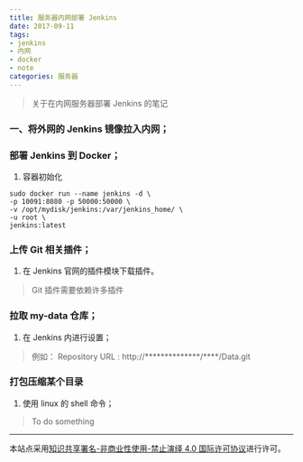 ```yaml
---
title: 服务器内网部署 Jenkins
date: 2017-09-11
tags: 
- jenkins
- 内网
- docker
- note
categories: 服务器
---
```


> 关于在内网服务器部署 Jenkins 的笔记

<!-- more -->


### 一、将外网的 Jenkins 镜像拉入内网；

### 部署 Jenkins 到 Docker；

1. 容器初始化
``` 
sudo docker run --name jenkins -d \
-p 10091:8080 -p 50000:50000 \
-v /opt/mydisk/jenkins:/var/jenkins_home/ \
-u root \
jenkins:latest
```

### 上传 Git 相关插件；

1. 在 Jenkins 官网的插件模块下载插件。
> Git 插件需要依赖许多插件

### 拉取 my-data 仓库；

1. 在 Jenkins 内进行设置；
> 例如：
> Repository URL : http://**************/****/Data.git

### 打包压缩某个目录

1. 使用 linux 的 shell 命令；
> To do something

---
本站点采用[知识共享署名-非商业性使用-禁止演绎 4.0 国际许可协议](https://creativecommons.org/licenses/by-nc-nd/4.0/deed.zh)进行许可。
